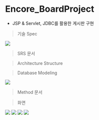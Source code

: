 # Encore_BoardProject
 - JSP &amp; Servlet, JDBC를 활용한 게시판 구현

> 기술 Spec
<img src="https://user-images.githubusercontent.com/55942011/100631508-2203e880-336f-11eb-85da-35b714795bc8.png">

> SRS 문서


> Architecture Structure


> Database Modeling
<img src="https://user-images.githubusercontent.com/55942011/100631960-9f2f5d80-336f-11eb-8cca-ec50b44131b7.png">

> Method 문서


> 화면
<img src="https://user-images.githubusercontent.com/55942011/100632038-b3735a80-336f-11eb-93bc-9cc2aa8569f3.png">
<img src="https://user-images.githubusercontent.com/55942011/100632066-b9693b80-336f-11eb-8b8d-d5325699a204.png">
<img src="https://user-images.githubusercontent.com/55942011/100632149-d3a31980-336f-11eb-8be5-fe615bbfbbca.png">
<img src="https://user-images.githubusercontent.com/55942011/100632167-d9006400-336f-11eb-9e4b-7f08b0881088.png">